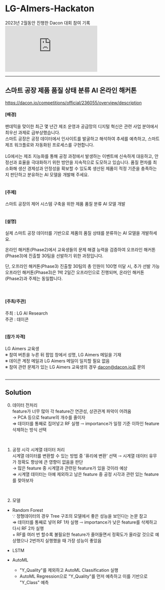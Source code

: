 # LG-AImers-Hackaton
2023년 2월동안 진행한 Dacon 대회 참여 기록
![LG AI.pdf](https://github.com/uvictoli/LG-AImers-Hackaton/files/11350091/LG.AI.pdf)

***
## 스마트 공장 제품 품질 상태 분류 AI 온라인 해커톤  
https://dacon.io/competitions/official/236055/overview/description
#### [배경]  
팬데믹을 맞이한 최근 몇 년간 제조 운영과 공급망의 디지털 혁신은 관련 사업 분야에서 최우선 과제로 급부상했습니다.  
스마트 공장은 공정 데이터에서 인사이트를 발굴하고 해석하여 추세를 예측하고, 스마트 제조 워크플로와 자동화된 프로세스를 구현합니다.  
<br>
LG에서는 제조 지능화를 통해 공정 과정에서 발생하는 이벤트에 신속하게 대응하고, 안정선과 효율을 극대화하기 위한 방안을 지속적으로 도모하고 있습니다. 품질 편차를 최소화해 생산 경제성과 안정성을 확보할 수 있도록 생산된 제품이 적정 기준을 충족하는지 판단하고 분유하는 AI 모델을 개발해 주세요.
<br>
<br>
#### [주제]
스마트 공장의 제어 시스템 구축을 위한 제품 품질 분류 AI 모델 개발
<br>
<br>
#### [설명]
실제 스마트 공장 데이터를 기반으로 제품의 품질 상태를 분류하는 AI 모델을 개발하세요.  
  
온라인 해커톤(Phase2)에서 교육생들의 문제 해결 능력을 검증하여 오프라인 해커톤(Phase3)에 진출할 30팀을 선발하기 위한 과정입니다.  
  
단, 오프라인 해커톤(Phase3) 진출할 30팀의 총 인원이 100명 미달 시, 추가 선발 가능  
오프라인 해커톤(Phase3)은 1박 2일간 오프라인으로 진행되며, 온라인 해커톤(Phase2)과 주제는 동일합니다.  
<br>
<br>
#### [주최/주관]
주최 : LG AI Research  
주관 : 데이콘
<br>
<br>
#### [참가 자격]
LG Aimers 교육생  
※ 참여 버튼을 누른 뒤 팝업 창에서 성명, LG Aimers 메일을 기재  
※ 데이콘 계정 메일과 LG Aimers 메일이 일치할 필요 없음  
※ 참여 관련 문제가 있는 LG Aimers 교육생의 경우 dacon@dacon.io로 문의  
<br>
***
## Solution
0. 데이터 전처리  
feature가 너무 많아 각 feature간 연관성, 상관관계 파악이 어려움  
→ PCA 등으로 feature의 개수를 줄이자  
⇒ 데이터를 통째로 집어넣고 RF 실행 ⇾ importance가 일정 기준 이하인 feature 삭제하는 방식 선택  
<br>

1. 공정 시각 시계열 데이터 처리    
시계열 데이터를 변환할 수 있는 방법 중 '퓨리에 변환' 선택 ⇾ 시계열 데이터 유무가 정확도 향상에 큰 영향이 없음을 판단    
→ 많은 feature 중 시계열과 관련된 feature가 있을 것이라 예상    
⇒ 시계열 데이터는 아예 제외하고 남은 feature 중 공정 시각과 관련 있는 feature를 찾아보자  
<br>

2. 모델  
- Random Forest  
∵ 정형데이터의 경우 Tree 구조의 모델에서 좋은 성능을 보인다는 논문 참고    
⇒ 데이터를 통째로 넣어 RF 1차 실행 ⇾ importance가 낮은 feature를 삭제하고 다시 RF 2차 실행  
\+ RF를 여러 번 할수록 불필요한 feature가 줄어들면서 정확도가 올라갈 것으로 예상했으나 2번까지 실행했을 때 가장 성능이 좋았음   

- LSTM

- AutoML
  - "Y_Quality"를 제외하고 AutoML Classification 실행
  - AutoML Regression으로 "Y_Quality"를 먼저 예측하고 이를 기반으로 "Y_Class" 예측

